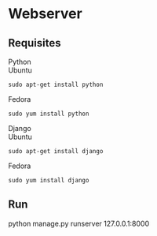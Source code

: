 Webserver
=========

Requisites
---------
Python  
Ubuntu  

    sudo apt-get install python  

Fedora  

    sudo yum install python  

Django  
Ubuntu  

    sudo apt-get install django  

Fedora  

    sudo yum install django  

Run
---

python manage.py runserver 127.0.0.1:8000
